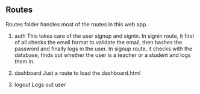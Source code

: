 ## Routes

Routes folder handles most of the routes in this web app. 

1. auth
This takes care of the user signup and signin.
  In signin route, it first of all checks the email format to validate the email, then hashes the password and finally logs in the user.
  In signup route, it checks with the database, finds out whether the user is a teacher or a student and logs them in.


1. dashboard
   Just a route to load the dashboard.html


1. logout
   Logs out user
   
